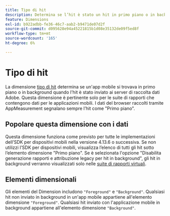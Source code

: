 ```yaml
---
title: Tipo di hit
description: Determina se l’hit è stato un hit in primo piano o in background.
feature: Dimensions
exl-id: b922adbb-fe36-46c7-aab2-b9471de07d2f
source-git-commit: d095628e94a45221815b1d08e35132de09f5ed8f
workflow-type: tm+mt
source-wordcount: '165'
ht-degree: 6%

---
```


# Tipo di hit

La dimensione [tipo di hit](overview.md) determina se un&#39;app mobile si trovava in primo piano o in background quando l&#39;hit è stato inviato ai server di raccolta dati Adobe. Questa dimensione è pertinente solo per le suite di rapporti che contengono dati per le applicazioni mobili. I dati del browser raccolti tramite AppMeasurement segnalano sempre l’hit come &quot;Primo piano&quot;.

## Popolare questa dimensione con i dati

Questa dimensione funziona come previsto per tutte le implementazioni dell’SDK per dispositivi mobili nella versione 4.13.6 o successiva. Se non utilizzi l’SDK per dispositivi mobili, visualizza l’elenco di tutti gli hit sotto l’elemento dimensione &quot;Primo piano&quot;. Se è selezionata l&#39;opzione &quot;Disabilita generazione rapporti e attribuzione legacy per hit in background&quot;, gli hit in background verranno visualizzati solo nelle [suite di rapporti virtuali](../vrs/vrs-mobile-visit-processing.md).

## Elementi dimensionali

Gli elementi del Dimension includono `"Foreground"` e `"Background"`. Qualsiasi hit non inviato in background in un&#39;app mobile appartiene all&#39;elemento dimensione `"Foreground"`. Qualsiasi hit inviato con l&#39;applicazione mobile in background appartiene all&#39;elemento dimensione `"Background"`.
